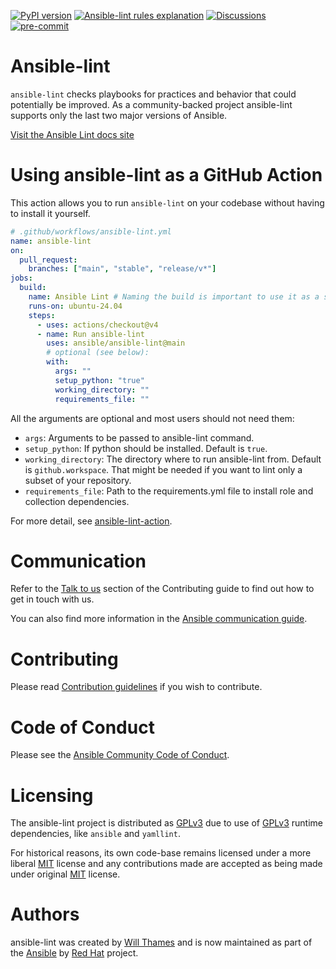 [![PyPI version](https://img.shields.io/pypi/v/ansible-lint.svg)](https://pypi.org/project/ansible-lint)
[![Ansible-lint rules explanation](https://img.shields.io/badge/Ansible--lint-rules-blue.svg)](https://ansible.readthedocs.io/projects/lint/rules/)
[![Discussions](https://img.shields.io/badge/Discussions-gray.svg)](https://forum.ansible.com/tag/ansible-lint)
[![pre-commit](https://img.shields.io/badge/pre--commit-enabled-brightgreen?logo=pre-commit&logoColor=white)](https://github.com/pre-commit/pre-commit)

# Ansible-lint

`ansible-lint` checks playbooks for practices and behavior that could
potentially be improved. As a community-backed project ansible-lint supports
only the last two major versions of Ansible.

[Visit the Ansible Lint docs site](https://ansible.readthedocs.io/projects/lint/)

# Using ansible-lint as a GitHub Action

This action allows you to run `ansible-lint` on your codebase without having to
install it yourself.

```yaml
# .github/workflows/ansible-lint.yml
name: ansible-lint
on:
  pull_request:
    branches: ["main", "stable", "release/v*"]
jobs:
  build:
    name: Ansible Lint # Naming the build is important to use it as a status check
    runs-on: ubuntu-24.04
    steps:
      - uses: actions/checkout@v4
      - name: Run ansible-lint
        uses: ansible/ansible-lint@main
        # optional (see below):
        with:
          args: ""
          setup_python: "true"
          working_directory: ""
          requirements_file: ""
```

All the arguments are optional and most users should not need them:

- `args`: Arguments to be passed to ansible-lint command.
- `setup_python`: If python should be installed. Default is `true`.
- `working_directory`: The directory where to run ansible-lint from. Default is
  `github.workspace`. That might be needed if you want to lint only a subset of
  your repository.
- `requirements_file`: Path to the requirements.yml file to install role and
  collection dependencies.

For more detail, see [ansible-lint-action].

# Communication

Refer to the
[Talk to us](https://ansible.readthedocs.io/projects/lint/contributing/#talk-to-us)
section of the Contributing guide to find out how to get in touch with us.

You can also find more information in the
[Ansible communication guide](https://docs.ansible.com/ansible/devel/community/communication.html).

# Contributing

Please read [Contribution guidelines] if you wish to contribute.

# Code of Conduct

Please see the
[Ansible Community Code of Conduct](https://docs.ansible.com/ansible/latest/community/code_of_conduct.html).

# Licensing

The ansible-lint project is distributed as [GPLv3] due to use of [GPLv3] runtime
dependencies, like `ansible` and `yamllint`.

For historical reasons, its own code-base remains licensed under a more liberal
[MIT] license and any contributions made are accepted as being made under
original [MIT] license.

# Authors

ansible-lint was created by [Will Thames] and is now maintained as part of the [Ansible]
by [Red Hat] project.

[ansible]: https://ansible.com
[contribution guidelines]:
  https://ansible.readthedocs.io/projects/lint/contributing
[gplv3]: https://github.com/ansible/ansible-lint/blob/main/COPYING
[mit]:
  https://github.com/ansible/ansible-lint/blob/main/docs/licenses/LICENSE.mit.txt
[red hat]: https://redhat.com
[will thames]: https://github.com/willthames
[ansible-lint-action]:
  https://ansible.readthedocs.io/projects/lint/installing/#installing-from-source-code
